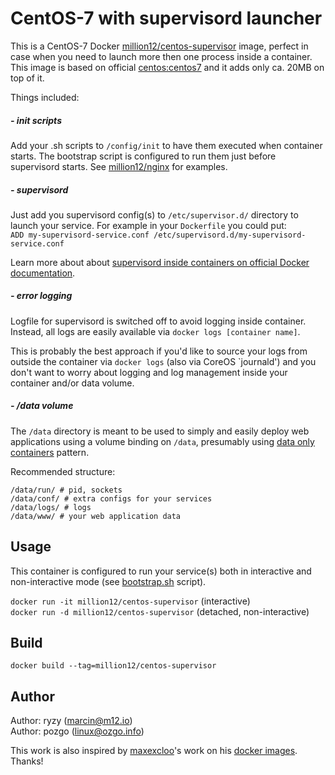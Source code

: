 # CentOS-7 with supervisord launcher

This is a CentOS-7 Docker [million12/centos-supervisor](https://registry.hub.docker.com/u/million12/centos-supervisor/) image, perfect in case when you need to launch more then one process inside a container. This image is based on official [centos:centos7](https://registry.hub.docker.com/_/centos/) and it adds only ca. 20MB on top of it.

Things included:

##### - init scripts

Add your .sh scripts to `/config/init` to have them executed when container starts. The bootstrap script is configured to run them just before supervisord starts. See [million12/nginx](https://github.com/million12/docker-nginx) for examples.

##### - supervisord

Just add you supervisord config(s) to `/etc/supervisor.d/` directory to launch your service. For example in your `Dockerfile` you could put:  
```ADD my-supervisord-service.conf /etc/supervisord.d/my-supervisord-service.conf```

Learn more about about [supervisord inside containers on official Docker documentation](https://docs.docker.com/articles/using_supervisord/).

##### - error logging

Logfile for supervisord is switched off to avoid logging inside container. Instead, all logs are easily available via `docker logs [container name]`.

This is probably the best approach if you'd like to source your logs from outside the container via `docker logs` (also via CoreOS `journald') and you don't want to worry about logging and log management inside your container and/or data volume.

##### - /data volume

The `/data` directory is meant to be used to simply and easily deploy web applications using a volume binding on `/data`, presumably using [data only containers](https://docs.docker.com/userguide/dockervolumes/) pattern.

Recommended structure:  
```
/data/run/ # pid, sockets
/data/conf/ # extra configs for your services
/data/logs/ # logs
/data/www/ # your web application data
```


## Usage

This container is configured to run your service(s) both in interactive and non-interactive mode (see [bootstrap.sh](config/init/bootstrap.sh) script).
  
`docker run -it million12/centos-supervisor` (interactive)  
`docker run -d million12/centos-supervisor` (detached, non-interactive)


## Build

`docker build --tag=million12/centos-supervisor`


## Author

Author: ryzy (<marcin@m12.io>)  
Author: pozgo (<linux@ozgo.info>)

This work is also inspired by [maxexcloo](https://github.com/maxexcloo)'s work on his [docker images](https://github.com/maxexcloo/Docker). Thanks!
